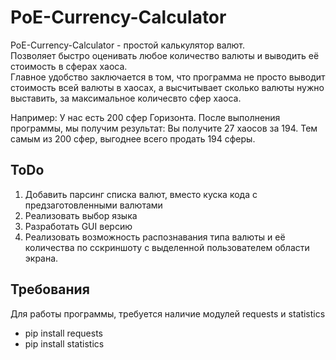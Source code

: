 # PoE-Currency-Calculator  
PoE-Currency-Calculator - простой калькулятор валют.  
Позволяет быстро оценивать любое количество валюты и выводить её стоимость в сферах хаоса.  
Главное удобство заключается в том, что программа не просто выводит стоимость всей валюты в хаосах, а высчитывает сколько валюты нужно выставить, за максимальное количесвто сфер хаоса.  
  
Например: У нас есть 200 сфер Горизонта. После выполнения программы, мы получим результат: Вы получите 27 хаосов за 194. Тем самым из 200 сфер, выгоднее всего продать 194 сферы.  

## ToDo  
1. Добавить парсинг списка валют, вместо куска кода с предзаготовленными валютами
2. Реализовать выбор языка
3. Разработать GUI версию
4. Реализовать возможность распознавания типа валюты и её количества по сскриншоту с выделенной пользователем области экрана.

## Требования
Для работы программы, требуется наличие модулей requests и statistics
- pip install requests
- pip install statistics
